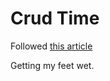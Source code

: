 # Crud Time


Followed [this article](https://dev.to/ethand91/building-a-todo-crud-app-with-react-typescript-vite-and-chakra-ui-l5n)


Getting my feet wet.